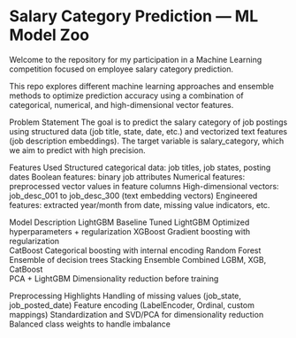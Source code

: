 # Salary Category Prediction — ML Model Zoo
Welcome to the repository for my participation in a Machine Learning competition focused on employee salary category prediction.

This repo explores different machine learning approaches and ensemble methods to optimize prediction accuracy using a combination of categorical, numerical, and high-dimensional vector features.

Problem Statement
The goal is to predict the salary category of job postings using structured data (job title, state, date, etc.) and vectorized text features (job description embeddings). The target variable is salary_category, which we aim to predict with high precision.

Features Used
Structured categorical data: job titles, job states, posting dates
Boolean features: binary job attributes
Numerical features: preprocessed vector values in feature columns
High-dimensional vectors: job_desc_001 to job_desc_300 (text embedding vectors)
Engineered features: extracted year/month from date, missing value indicators, etc.

Model	Description	
LightGBM Baseline
Tuned LightGBM	Optimized hyperparameters + regularization
XGBoost	Gradient boosting with regularization	
CatBoost	Categorical boosting with internal encoding	
Random Forest	Ensemble of decision trees
Stacking Ensemble	Combined LGBM, XGB, CatBoost	
PCA + LightGBM	Dimensionality reduction before training	

Preprocessing Highlights
Handling of missing values (job_state, job_posted_date)
Feature encoding (LabelEncoder, Ordinal, custom mappings)
Standardization and SVD/PCA for dimensionality reduction
Balanced class weights to handle imbalance

